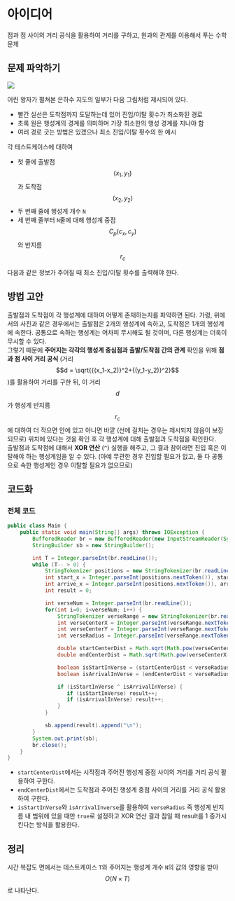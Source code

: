 # 아이디어
점과 점 사이의 거리 공식을 활용하여 거리를 구하고, 원과의 관계를 이용해서 푸는 수학 문제

## 문제 파악하기
![](https://velog.velcdn.com/images/aoi-aoba/post/6974fcc8-0f94-44bc-be44-1af630ba9564/image.png)

어린 왕자가 펼쳐본 은하수 지도의 일부가 다음 그림처럼 제시되어 있다.
- 빨간 실선은 도착점까지 도달하는데 있어 진입/이탈 횟수가 최소화된 경로
- 초록 원은 행성계의 경계를 의미하며 가장 최소한의 행성 경계를 지나야 함
- 여러 경로 긋는 방법은 있겠으나 최소 진입/이탈 횟수의 한 예시

각 테스트케이스에 대하여
- 첫 줄에 출발점 $$(x_1, y_1)$$과 도착점 $$(x_2, y_2)$$
- 두 번째 줄에 행성계 개수 `N`
- 세 번째 줄부터 `N`줄에 대해 행성계 중점 $$C_p(c_x, c_y)$$와 반지름 $$r_c$$ 

다음과 같은 정보가 주어질 때 최소 진입/이탈 횟수를 출력해야 한다.

## 방법 고안
출발점과 도착점이 각 행성계에 대하여 어떻게 존재하는지를 파악하면 된다. 가령, 위에서의 사진과 같은 경우에서는 출발점은 2개의 행성계에 속하고, 도착점은 1개의 행성계에 속한다. 공통으로 속하는 행성계는 어차피 무시해도 될 것이며, 다른 행성계는 더욱이 무시할 수 있다.   
그렇기 때문에 **주어지는 각각의 행성계 중심점과 출발/도착점 간의 관계** 확인을 위해 **점과 점 사이 거리 공식** (거리 $$d = \sqrt{{(x_1-x_2)}^2+{(y_1-y_2)}^2}$$)를 활용하여 거리를 구한 뒤, 이 거리 $$d$$가 행성계 반지름 $$r_c$$에 대하여 더 작으면 안에 있고 아니면 바깥 (선에 걸치는 경우는 제시되지 않음이 보장되므로) 위치에 있다는 것을 확인 후 각 행성계에 대해 출발점과 도착점을 확인한다.   
출발점과 도착점에 대해서 **XOR 연산** (`^`) 실행을 해주고, 그 결과 참이라면 진입 혹은 이탈해야 하는 행성계임을 알 수 있다. (아예 무관한 경우 진입할 필요가 없고, 둘 다 공통으로 속한 행성계인 경우 이탈할 필요가 없으므로)

## 코드화
### 전체 코드
```JAVA
public class Main {
    public static void main(String[] args) throws IOException {
        BufferedReader br = new BufferedReader(new InputStreamReader(System.in));
        StringBuilder sb = new StringBuilder();

        int T = Integer.parseInt(br.readLine());
        while (T-- > 0) {
            StringTokenizer positions = new StringTokenizer(br.readLine());
            int start_x = Integer.parseInt(positions.nextToken()), start_y = Integer.parseInt(positions.nextToken());
            int arrive_x = Integer.parseInt(positions.nextToken()), arrive_y = Integer.parseInt(positions.nextToken());
            int result = 0;

            int verseNum = Integer.parseInt(br.readLine());
            for(int i=0; i<verseNum; i++) {
                StringTokenizer verseRange = new StringTokenizer(br.readLine());
                int verseCenterX = Integer.parseInt(verseRange.nextToken());
                int verseCenterY = Integer.parseInt(verseRange.nextToken());
                int verseRadius = Integer.parseInt(verseRange.nextToken());

                double startCenterDist = Math.sqrt(Math.pow(verseCenterX-start_x, 2) + Math.pow(verseCenterY-start_y, 2));
                double endCenterDist = Math.sqrt(Math.pow(verseCenterX-arrive_x, 2) + Math.pow(verseCenterY-arrive_y, 2));

                boolean isStartInVerse = (startCenterDist < verseRadius);
                boolean isArrivalInVerse = (endCenterDist < verseRadius);

                if (isStartInVerse ^ isArrivalInVerse) {
                   if (isStartInVerse) result++;
                   if (isArrivalInVerse) result++;
                }
            }

            sb.append(result).append("\n");
        }
        System.out.print(sb);
        br.close();
    }
}
```
- `startCenterDist`에서는 시작점과 주어진 행성계 중점 사이의 거리를 거리 공식 활용하여 구한다.
- `endCenterDist`에서는 도착점과 주어진 행성계 중점 사이의 거리를 거리 공식 활용하여 구한다.
- `isStartInVerse`와 `isArrivalInverse`를 활용하여 `verseRadius` 즉 행성계 반지름 내 범위에 있을 때만 `true`로 설정하고 XOR 연산 결과 참일 때 result를 1 증가시킨다는 방식을 활용한다.
    
## 정리
시간 복잡도 면에서는 테스트케이스 `T`와 주어지는 행성계 개수 `N`의 값의 영향을 받아 $$O(N×T)$$로 나타난다.
